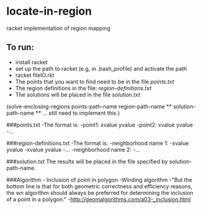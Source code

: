 # locate-in-region
racket implementation of region mapping
## To run:
- install racket
- set up the path to racket (e.g, in .bash_profile) and activate the path
- racket fileIO.rkt
- The points that you want to find need to be in the file *points.txt*
- The region definitions in the file: *region-definitions.txt*
- The solutions will be placed in the file *solution.txt*

(solve-enclosing-regions points-path-name region-path-name ** solution-path-name ** ... still need to implement this )

###points.txt
-The format is:
-point1: xvalue yvalue
-point2: xvalue yvalue
-...

###region-definitions.txt
-The format is:
-neighborhood name 1:
-xvalue yvalue
-xvalue yvalue
-...
-neighborhood name 2:
-...

###solution.txt
The results will be placed in the file specified by solution-path-name.

###Algorithm - Inclusion of point in polygon
-Winding algorithm
-"But the bottom line is that for both geometric correctness and efficiency reasons, the wn algorithm should always be preferred for determining the inclusion of a point in a polygon."
-http://geomalgorithms.com/a03-_inclusion.html
